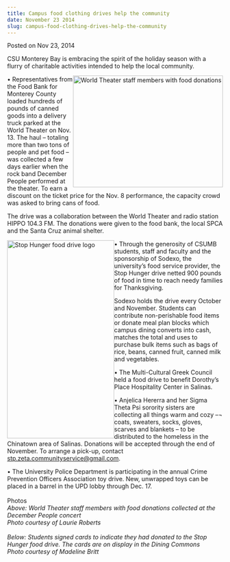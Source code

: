 ```yaml
---
title: Campus food clothing drives help the community
date: November 23 2014
slug: campus-food-clothing-drives-help-the-community
---
```


 



<span class="date">Posted on Nov 23, 2014    </span>
<p>CSU Monterey Bay is embracing the spirit of the holiday season
with a flurry of charitable activities intended to help the local
community.</p>
<p><img alt="World Theater staff members with food donations" src="https://news.csumb.edu/sites/default/files/65/attachments/news/images/santas_helpers.jpg" style="float:right; width:350px; height:261px">&#x2022; Representatives
from the Food Bank for Monterey County loaded hundreds of pounds of
canned goods into a delivery truck parked at the World Theater on
Nov. 13. The haul &#x2013; totaling more than two tons of people and pet
food &#x2013; was collected a few days earlier when the rock band December
People performed at the theater. To earn a discount on the ticket
price for the Nov. 8 performance, the capacity crowd was asked to
bring cans of food.</img></p>
<p>The drive was a collaboration between the World Theater and
radio station HIPPO 104.3 FM. The donations were given to the food
bank, the local SPCA and the Santa Cruz animal shelter.</p>
<p><img alt="Stop Hunger food drive logo" src="https://news.csumb.edu/sites/default/files/65/attachments/news/images/share_your_heart_for_web.jpg" style="float:left; width:250px; height:463px">&#x2022; Through the
generosity of CSUMB students, staff and faculty and the sponsorship
of Sodexo, the university&#x2019;s food service provider, the Stop Hunger
drive netted 900 pounds of food in time to reach needy families for
Thanksgiving.</img></p>
<p>Sodexo holds the drive every October and November. Students can
contribute non-perishable food items or donate meal plan blocks
which campus dining converts into cash, matches the total and uses
to purchase bulk items such as bags of rice, beans, canned fruit,
canned milk and vegetables.</p>
<p>&#x2022; The Multi-Cultural Greek Council held a food drive to benefit
Dorothy&#x2019;s Place Hospitality Center in Salinas.</p>
<p>&#x2022; Anjelica Hererra and her Sigma Theta Psi sorority sisters are
collecting all things warm and cozy &#x2013;&#xAC; coats, sweaters, socks,
gloves, scarves and blankets &#x2013; to be distributed to the homeless in
the Chinatown area of Salinas. Donations will be accepted through
the end of November. To arrange a pick-up, contact <a href="mailto:stp.zeta.communityservice@gmail.com">stp.zeta.communityservice@gmail.com</a>.</p>
<p>&#x2022; The University Police Department is participating in the
annual Crime Prevention Officers Association toy drive. New,
unwrapped toys can be placed in a barrel in the UPD lobby through
Dec. 17.<br>
<br>
Photos<br>
<em>Above: World Theater staff members with food donations
collected at the December People concert<br>
Photo courtesy of Laurie Roberts<br>
<br>
Below: Students signed cards to indicate they had donated to the
Stop Hunger food drive. The cards are on display in the Dining
Commons<br>
Photo courtesy of Madeline Britt</br></br></br></br></em></br></br></br></p>





 
